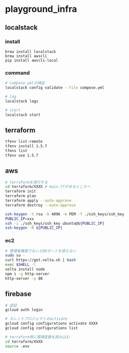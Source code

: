 # playground_infra

## localstack

### install

```
brew install localstack
brew install awscli
pip install awscli-local
```

### command

```bash
# compose.ymlの検証
localstack config validate --file compose.yml

# log
localstack logs

# start
localstack start
```

## terraform

```bash
tfenv list-remote
tfenv install 1.5.7
tfenv list
tfenv use 1.5.7
```

## aws

```bash
# terraformを実行する
cd terraform/XXXX # main.tfがあるところへ
terraform init
terraform plan
terraform apply --auto-approve
terraform destroy --auto-approve

ssh-keygen -t rsa -b 4096 -m PEM -f ./ssh_keys/ssh_key
PUBLIC_IP=xxx
ssh -i ./ssh_keys/ssh_key ubuntu@${PUBLIC_IP}
ssh-keygen -R ${PUBLIC_IP}
```

### ec2

```bash
# 管理者権限でないと80ポートを使えない
sudo su -
curl https://get.volta.sh | bash
exec $SHELL -l
volta install node
npm i -g http-server
http-server -p 80
```

## firebase

```bash
# 認証
gcloud auth login

# カレントプロジェクトのactivate
gcloud config configurations activate XXXX
gcloud config configurations list

# terraform用に環境変数を読み込む
cd terraform/XXXX
source .env


```

